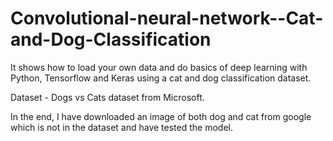 # Convolutional-neural-network--Cat-and-Dog-Classification

It shows how to load your own data and do basics of deep learning with Python, Tensorflow and Keras using a cat and dog classification dataset.

Dataset - Dogs vs Cats dataset from Microsoft.

In the end, I have downloaded an image of both dog and cat from google which is not in the dataset and have tested the model.
